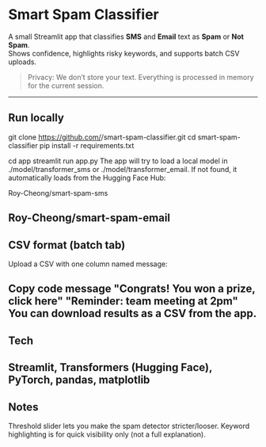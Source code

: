 # Smart Spam Classifier

A small Streamlit app that classifies **SMS** and **Email** text as **Spam** or **Not Spam**.  
Shows confidence, highlights risky keywords, and supports batch CSV uploads.

> Privacy: We don’t store your text. Everything is processed in memory for the current session.

---

## Run locally

git clone https://github.com/<your-username>/smart-spam-classifier.git
cd smart-spam-classifier
pip install -r requirements.txt

cd app
streamlit run app.py
The app will try to load a local model in ./model/transformer_sms or ./model/transformer_email.
If not found, it automatically loads from the Hugging Face Hub:

Roy-Cheong/smart-spam-sms

Roy-Cheong/smart-spam-email
---

## CSV format (batch tab)
Upload a CSV with one column named message:

Copy code
message
"Congrats! You won a prize, click here"
"Reminder: team meeting at 2pm"
You can download results as a CSV from the app.
---

## Tech
Streamlit, Transformers (Hugging Face), PyTorch, pandas, matplotlib
---

## Notes
Threshold slider lets you make the spam detector stricter/looser.
Keyword highlighting is for quick visibility only (not a full explanation).
